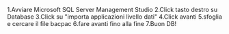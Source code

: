 1.Avviare Microsoft SQL Server Management Studio
2.Click tasto destro su Database
3.Click su "importa applicazioni livello dati"
4.Click avanti
5.sfoglia e cercare il file bacpac
6.fare avanti fino alla fine
7.Buon DB!
